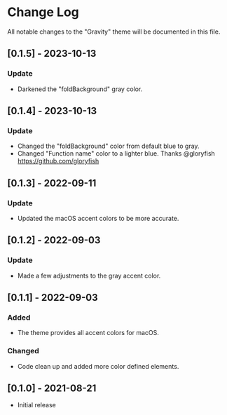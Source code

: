 # Change Log

All notable changes to the "Gravity" theme will be documented in this file.

## [0.1.5] - 2023-10-13
### Update
- Darkened the "foldBackground" gray color.

## [0.1.4] - 2023-10-13
### Update
- Changed the "foldBackground" color from default blue to gray.
- Changed "Function name" color to a lighter blue. Thanks @gloryfish https://github.com/gloryfish

## [0.1.3] - 2022-09-11
### Update
- Updated the macOS accent colors to be more accurate.

## [0.1.2] - 2022-09-03
### Update
- Made a few adjustments to the gray accent color.

## [0.1.1] - 2022-09-03
### Added
- The theme provides all accent colors for macOS.

### Changed
- Code clean up and added more color defined elements.

## [0.1.0] - 2021-08-21
- Initial release
